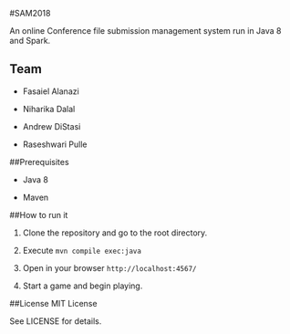 #SAM2018

An online Conference file submission management system run in Java 8 and Spark.

## Team

- Fasaiel Alanazi

- Niharika Dalal

- Andrew DiStasi

- Raseshwari Pulle


##Prerequisites

- Java 8

- Maven


##How to run it

1. Clone the repository and go to the root directory.

2. Execute `mvn compile exec:java`

3. Open in your browser `http://localhost:4567/`

4. Start a game and begin playing.


##License
MIT License

See LICENSE for details.
